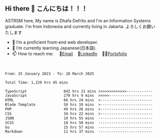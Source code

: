 ## Hi there 👋 こんにちは！！！
ASTRSM here, My name is Dhafa Defrito and I'm an Information Systems graduate. I'm from Indonesia and currently living in Jakarta. よろしくお願いたします

- 🔭 I’m a proficient front-end web developer.
- 🌱 I’m currently learning Japanese(日本語).
- 📫 How to reach me: &nbsp;&nbsp;&nbsp;&nbsp;📧[Email](ddefrito@gmail.com)&nbsp;&nbsp;&nbsp;&nbsp;💼[LinkedIn](https://www.linkedin.com/in/dhafa-defrita-rama-yudistira-9357a9229/)&nbsp;&nbsp;&nbsp;&nbsp;👨‍🎨[Portofolio](https://ddefrito.vercel.app/)
<br>
<!-- <p align="left">
<a href="https://github.com/ASTRSM">
  <img height="180em" src="https://github-readme-stats-eight-theta.vercel.app/api?username=ASTRSM&show_icons=true&theme=dracula&include_all_commits=true&count_private=true"/>
  <img height="180em" src="https://github-readme-stats-eight-theta.vercel.app/api/top-langs/?username=ASTRSM&layout=compact&langs_count=8&theme=dracula"/>
</a>
</p> -->

<!--START_SECTION:waka-->

```txt
From: 25 January 2023 - To: 28 March 2025

Total Time: 1,229 hrs 45 mins

TypeScript                 642 hrs 21 mins >>>>>>>>>>>>>------------   52.23 %
JavaScript                 270 hrs 9 mins  >>>>>--------------------   21.97 %
HTML                       66 hrs 24 mins  >------------------------   05.40 %
Blade Template             58 hrs 19 mins  >------------------------   04.74 %
PHP                        49 hrs 26 mins  >------------------------   04.02 %
CSS                        34 hrs 22 mins  >------------------------   02.80 %
JSON                       19 hrs 55 mins  -------------------------   01.62 %
SCSS                       18 hrs 50 mins  -------------------------   01.53 %
Go                         15 hrs 57 mins  -------------------------   01.30 %
Markdown                   11 hrs 37 mins  -------------------------   00.95 %
```

<!--END_SECTION:waka-->
